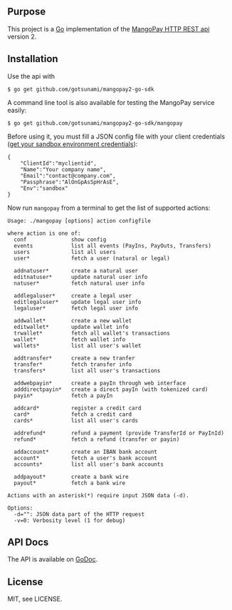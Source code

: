## Purpose

This project is a [Go](http://www.golang.org) implementation of the [MangoPay HTTP REST api](http://www.mangopay.com/) version 2.

## Installation

Use the api with

    $ go get github.com/gotsunami/mangopay2-go-sdk

A command line tool is also available for testing the MangoPay service easily:

    $ go get github.com/gotsunami/mangopay2-go-sdk/mangopay

Before using it, you must fill a JSON config file with your client credentials ([get your sandbox environment credentials](http://docs.mangopay.com/api-references/sandbox-credentials/)):

    {
        "ClientId":"myclientid",
        "Name":"Your company name",
        "Email":"contact@company.com",
        "Passphrase":"AlOnGpAsSpHrAsE",
        "Env":"sandbox"
    }

Now run `mangopay` from a terminal to get the list of supported actions:

    Usage: ./mangopay [options] action configfile
     
    where action is one of: 
      conf              show config
      events            list all events (PayIns, PayOuts, Transfers)
      users             list all users
      user*             fetch a user (natural or legal)

      addnatuser*       create a natural user
      editnatuser*      update natural user info
      natuser*          fetch natural user info

      addlegaluser*     create a legal user
      editlegaluser*    update legal user info
      legaluser*        fetch legal user info

      addwallet*        create a new wallet
      editwallet*       update wallet info
      trwallet*         fetch all wallet's transactions
      wallet*           fetch wallet info
      wallets*          list all user's wallet

      addtransfer*      create a new tranfer
      transfer*         fetch transfer info
      transfers*        list all user's transactions

      addwebpayin*      create a payIn through web interface
      adddirectpayin*   create a direct payIn (with tokenized card)
      payin*            fetch a payIn

      addcard*          register a credit card
      card*             fetch a credit card
      cards*            list all user's cards

      addrefund*        refund a payment (provide TransferId or PayInId)
      refund*           fetch a refund (transfer or payin)

      addaccount*       create an IBAN bank account
      account*          fetch a user's bank account
      accounts*         list all user's bank accounts

      addpayout*        create a bank wire
      payout*           fetch a bank wire

    Actions with an asterisk(*) require input JSON data (-d).

    Options:
      -d="": JSON data part of the HTTP request
      -v=0: Verbosity level (1 for debug)

## API Docs

The API is available on [GoDoc](http://godoc.org/github.com/gotsunami/mangopay2-go-sdk).

## License

MIT, see LICENSE.
